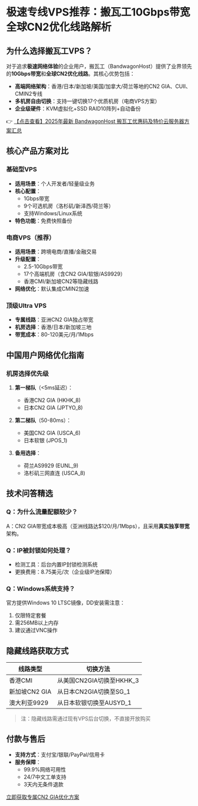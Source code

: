 # 极速专线VPS推荐：搬瓦工10Gbps带宽全球CN2优化线路解析

## 为什么选择搬瓦工VPS？

对于追求**极速网络体验**的企业用户，搬瓦工（BandwagonHost）提供了业界领先的**10Gbps带宽**和**全球CN2优化线路**。其核心优势包括：

- **高端网络架构**：香港/日本/新加坡/美国/加拿大/荷兰等地的CN2 GIA、CUII、CMIN2专线
- **多机房自由切换**：支持一键切换17个优质机房（电商VPS方案）
- **企业级硬件**：KVM虚拟化+SSD RAID10阵列+自动备份

👉 [【点击查看】2025年最新 BandwagonHost 搬瓦工优惠码及特价云服务器方案汇总](https://bit.ly/banwagon)

## 核心产品方案对比

### 基础型VPS
- **适用场景**：个人开发者/轻量级业务
- **核心配置**：
  - 1Gbps带宽
  - 9个可选机房（洛杉矶/新泽西/荷兰等）
  - 支持Windows/Linux系统
- **特色功能**：免费快照备份

### 电商VPS（推荐）
- **适用场景**：跨境电商/直播/金融交易
- **升级配置**：
  - 2.5-10Gbps带宽
  - 17个高端机房（含CN2 GIA/软银/AS9929）
  - 香港CMI/新加坡CN2等隐藏线路
- **网络优化**：默认集成CMIN2加速

### 顶级Ultra VPS
- **专属线路**：亚洲CN2 GIA独占带宽
- **机房选择**：香港/日本/新加坡三地
- **带宽成本**：80-120美元/月/1Mbps

## 中国用户网络优化指南

### 机房选择优先级
1. **第一梯队**（<5ms延迟）：
   - 香港CN2 GIA (HKHK_8)
   - 日本CN2 GIA (JPTYO_8)

2. **第二梯队**（50-80ms）：
   - 美国CN2 GIA (USCA_6)
   - 日本软银 (JPOS_1)

3. **备用选择**：
   - 荷兰AS9929 (EUNL_9)
   - 洛杉矶三网直连 (USCA_8)

## 技术问答精选

### Q：为什么流量配额较少？
A：CN2 GIA带宽成本极高（亚洲线路达$120/月/1Mbps），且采用**真实独享带宽**架构。

### Q：IP被封锁如何处理？
- 检测工具：后台内置IP封锁检测系统
- 更换费用：8.75美元/次（企业级IP池保障）

### Q：Windows系统支持？
官方提供Windows 10 LTSC镜像，DD安装需注意：
1. 仅限特定套餐
2. 需256MB以上内存
3. 建议通过VNC操作

## 隐藏线路获取方式
| 线路类型       | 切换方法                     |
|----------------|------------------------------|
| 香港CMI       | 从美国CN2GIA切换至HKHK_3    |
| 新加坡CN2 GIA | 从日本CN2GIA切换至SG_1      |
| 澳大利亚9929  | 从日本软银切换至AUSYD_1     |

> 注：隐藏线路需通过现有VPS后台切换，不直接开放购买

## 付款与售后
- **支持方式**：支付宝/银联/PayPal/信用卡
- **服务保障**：
  - 99.9%网络可用性
  - 24/7中文工单支持
  - 3天内无条件退款

[立即获取专属CN2 GIA优化方案](https://bit.ly/banwagon)